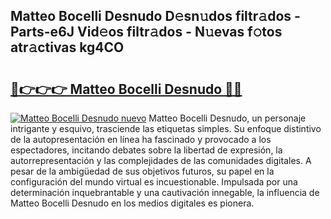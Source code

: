 ## Matteo Bocelli Desnudo D𝚎sn𝚞dos filtr𝚊dos - Parts-e6J Vid𝚎os filtr𝚊dos - N𝚞evas f𝚘tos atr𝚊ctivas kg4CO

# <h2><a href="http://mbavm3c.tromn.icu/?c=Matteo+Bocelli+Desnudo">🔗👉👉👉 Matteo Bocelli Desnudo 🔗🔗</a></h2>

[![Matteo Bocelli Desnudo nuevo](https://i.imgur.com/pEAQMta.gif)](http://mbavm3c.tromn.icu/?c=Matteo+Bocelli+Desnudo)
Matteo Bocelli Desnudo, un personaje intrigante y esquivo, trasciende las etiquetas simples. Su enfoque distintivo de la autopresentación en línea ha fascinado y provocado a los espectadores, incitando debates sobre la libertad de expresión, la autorrepresentación y las complejidades de las comunidades digitales. A pesar de la ambigüedad de sus objetivos futuros, su papel en la configuración del mundo virtual es incuestionable. Impulsada por una determinación inquebrantable y una cautivación innegable, la influencia de Matteo Bocelli Desnudo en los medios digitales es pionera.
